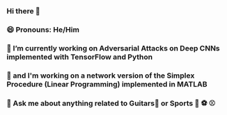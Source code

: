 ### Hi there 👋
### 😄 Pronouns: He/Him
### 🔭 I’m currently working on Adversarial Attacks on Deep CNNs implemented with TensorFlow and Python
### 🔭 and I'm working on a network version of the Simplex Procedure (Linear Programming) implemented in MATLAB
### 💬 Ask me about anything related to Guitars🎸 or Sports 🏈 ⚽ ⚾ 
<!--
**VyasKP7/VyasKP7** is a ✨ _special_ ✨ repository because its `README.md` (this file) appears on your GitHub profile.

Here are some ideas to get you started:


- 🌱 I’m currently learning ...
- 👯 I’m looking to collaborate on ...
- 🤔 I’m looking for help with ...

- 📫 How to reach me: ...

- ⚡ Fun fact: ...
-->
